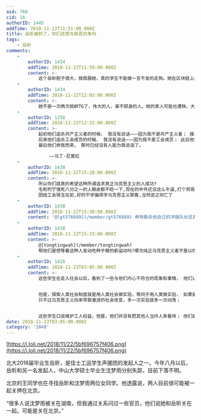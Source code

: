 ```yaml
---
aid: 768
cid: 16
authorID: 1445
addTime: 2018-11-22T11:51:00.000Z
title: 岳昕被抓了，你们还想与邪恶抗争吗
tags:
    - 岳昕
comments:
    -
        authorID: 1434
        addTime: 2018-11-22T11:59:00.000Z
        content: >-
            这个岳昕胆子很大，我佩服她，真的学生不能做一言不发的走狗。她在区块链上永存了致北京大学师生的一封公开信，针对沈阳性侵赔上一切，TG就送她两个字，颠覆。现在被抓了，估计是TG气急败坏，不能忍了，他们真的以为开坦克去镇压学生就能让他们沉默。看到大学生世界并没有很多人关注她不免感到悲哀，可能其他学府不如北大就是这里，在北京我一样要做反政府的事，因为那是垃圾政府。
    -
        authorID: 1434
        addTime: 2018-11-22T12:03:00.000Z
        content: >-
            她不是一次两次挑衅TG了，伟大的人，奋不顾身的人。她的家人可能也遭殃，大家应该尽自己所能帮助这样的人。其实TG这样对她，申请美国政治庇护算了。在中国她寸步难行的，因为你眼里不能容下沙子，但是会看到庆丰时代不是你偶尔看到一两粒，而是沙尘暴，你怎么办？走吧，救不了国了，尽力可以无悔，去美国吧。
    -
        authorID: 1256
        addTime: 2018-11-22T12:32:00.000Z
        content: >-
            起初他们追杀共产主义者的时候， 我没有说话———因为我不是共产主义者； 接着他们追杀犹太人的时候， 我没有说话———因为我不是犹太人；
            后来他们追杀工会成员的时候， 我没有说话———因为我不是工会成员； 此后他们追杀天主教徒的时候， 我没有说话———因为我是新教教徒；
            最后他们奔我而来， 那时已经没有人能为我说话了。

                ——马丁·尼莫拉
    -
        authorID: 1438
        addTime: 2018-11-22T15:28:00.000Z
        content: >-
            所以你们就真的希望这种所谓追求真正马克思主义的人成功?
            毛和列宁饿死八分之一的人眼皮都不眨一下,现在的中共还没这么牛逼,打个贸易战就难受了 如果仅仅只是这次抓捕马克思主义者,那可真是镇压的好
            团结工会珠玉在前,好的不学偏得学马克思主义那套,当然逆之则亡了
    -
        authorID: 1438
        addTime: 2018-11-22T15:30:00.000Z
        content: '@[gt576689](/member/gt576689) 希特勒杀他自己的冲锋队长还真说不上坏事.'
    -
        authorID: 1438
        addTime: 2018-11-22T15:33:00.000Z
        content: >-
            @[tongtingwah](/member/tongtingwah)
            帮他们是想等着这种人发动吃种子粮的新运动吗?哪次纯正马克思主义者不是以吃种子粮告终的?两害相权取其轻,我原则上支持政府的这个行动.
    -
        authorID: 1426
        addTime: 2018-11-23T03:05:00.000Z
        content: >-
            这些学生在走入社会以后，看到了一些与他们内心不符合的现象和事情， 他们认为应该基于马克思主义原理再一次探索社会制度，改变社会现状；


            但是，探索人类社会制度就是用人类社会做实验，等同于用人类做实验， 如果是逐步改良还好，步子小一点就不会造成长时间或者高代价的损失，
            只不过马克思主义向来导致激进的社会改变，多一次实验就多一次动荡；


            这些学生口说维护工人权益，但是，他们并没有把其他人当作人来看待； 他们就像拿着放大镜的小孩，把光点聚焦在蚂蚁上面，丝毫不觉得愧疚；
date: 2018-11-23T03:05:00.000Z
category: '2049'
---
```


[https://i.loli.net/2018/11/22/5bf696757f406.png](https://i.loli.net/2018/11/22/5bf696757f406.png)

北大2018届毕业生岳昕，是佳士工运学生声援团的发起人之一。今年八月以后，岳昕和另一名发起人，中山大学硕士毕业生沈梦雨分别失踪，目前下落不明。

北京的王同学也在寻找岳昕和沈梦雨两位女同学。他透露说，两人目前很可能被一起关押在北京。

“很多人说沈梦雨被关在湖南，但我通过关系问过一些官员，他们说她和岳昕关在一起。可能是关在北京。”
